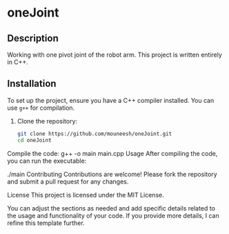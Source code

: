 # oneJoint

## Description
Working with one pivot joint of the robot arm. This project is written entirely in C++.

## Installation
To set up the project, ensure you have a C++ compiler installed. You can use `g++` for compilation.

1. Clone the repository:
   ```sh
   git clone https://github.com/mouneesh/oneJoint.git
   cd oneJoint
Compile the code:
g++ -o main main.cpp
Usage
After compiling the code, you can run the executable:

./main
Contributing
Contributions are welcome! Please fork the repository and submit a pull request for any changes.

License
This project is licensed under the MIT License.


You can adjust the sections as needed and add specific details related to the usage and functionality of your code. If you provide more details, I can refine this template further.
